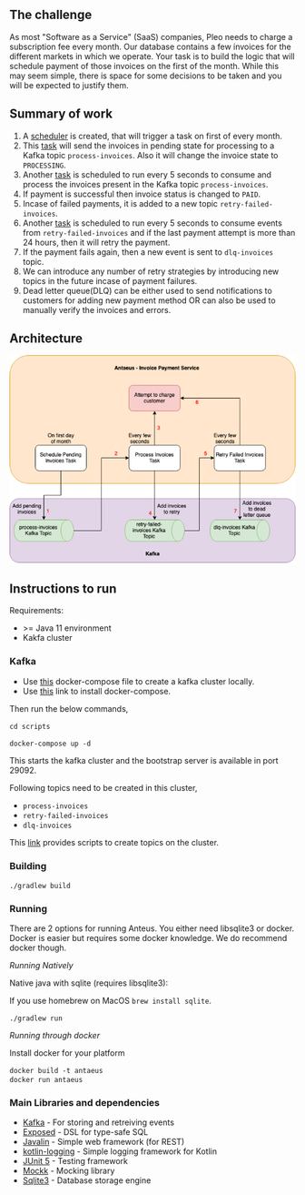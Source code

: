 ## The challenge

As most "Software as a Service" (SaaS) companies, Pleo needs to charge a subscription fee every month. Our database contains a few invoices for the different markets in which we operate. Your task is to build the logic that will schedule payment of those invoices on the first of the month. While this may seem simple, there is space for some decisions to be taken and you will be expected to justify them.

## Summary of work

1. A [scheduler](https://github.com/vinothkumar-projects/antaeus/blob/master/pleo-antaeus-core/src/main/kotlin/io/pleo/antaeus/core/services/TaskSchedulerService.kt) is created, that will trigger a task on first of every month.
2. This [task](https://github.com/vinothkumar-projects/antaeus/blob/master/pleo-antaeus-core/src/main/kotlin/io/pleo/antaeus/core/tasks/SchedulePendingInvoicesTask.kt) will send the invoices in pending state for processing to a Kafka topic `process-invoices`. Also it will change the invoice state to `PROCESSING`.
3. Another [task](https://github.com/vinothkumar-projects/antaeus/blob/master/pleo-antaeus-core/src/main/kotlin/io/pleo/antaeus/core/tasks/ProcessInvoicesTask.kt) is scheduled to run every 5 seconds to consume and process the invoices present in the Kafka topic `process-invoices`.
4. If payment is successful then invoice status is changed to `PAID`.
5. Incase of failed payments, it is added to a new topic `retry-failed-invoices`.
6. Another [task](https://github.com/vinothkumar-projects/antaeus/blob/master/pleo-antaeus-core/src/main/kotlin/io/pleo/antaeus/core/tasks/RetryFailedInvoicesTask.kt) is scheduled to run every 5 seconds to consume events from `retry-failed-invoices` and if the last payment attempt is more than 24 hours, then it will retry the payment.
7. If the payment fails again, then a new event is sent to `dlq-invoices` topic.
8. We can introduce any number of retry strategies by introducing new topics in the future incase of payment failures. 
9. Dead letter queue(DLQ) can be either used to send notifications to customers for adding new payment method OR can also be used to manually verify the invoices and errors.

## Architecture

![architecture](https://github.com/vinothkumar-projects/antaeus/blob/master/docs/architecture.png)


## Instructions to run

Requirements:
- \>= Java 11 environment
- Kakfa cluster

### Kafka

- Use [this](https://github.com/vinothkumar-projects/antaeus/blob/master/scripts/docker-compose.yml) docker-compose file to create a kafka cluster locally.
- Use [this](https://docs.docker.com/compose/install/) link to install docker-compose.

Then run the below commands,
```
cd scripts
```
```
docker-compose up -d
```

This starts the kafka cluster and the bootstrap server is available in port 29092.

Following topics need to be created in this cluster,

* `process-invoices`
* `retry-failed-invoices`
* `dlq-invoices`

This [link](https://kafka.apache.org/quickstart) provides scripts to create topics on the cluster.

### Building

```
./gradlew build
```

### Running

There are 2 options for running Anteus. You either need libsqlite3 or docker. Docker is easier but requires some docker knowledge. We do recommend docker though.

*Running Natively*

Native java with sqlite (requires libsqlite3):

If you use homebrew on MacOS `brew install sqlite`.

```
./gradlew run
```

*Running through docker*

Install docker for your platform

```
docker build -t antaeus
docker run antaeus
```

### Main Libraries and dependencies
* [Kafka](https://kafka.apache.org) - For storing and retreiving events
* [Exposed](https://github.com/JetBrains/Exposed) - DSL for type-safe SQL
* [Javalin](https://javalin.io/) - Simple web framework (for REST)
* [kotlin-logging](https://github.com/MicroUtils/kotlin-logging) - Simple logging framework for Kotlin
* [JUnit 5](https://junit.org/junit5/) - Testing framework
* [Mockk](https://mockk.io/) - Mocking library
* [Sqlite3](https://sqlite.org/index.html) - Database storage engine
